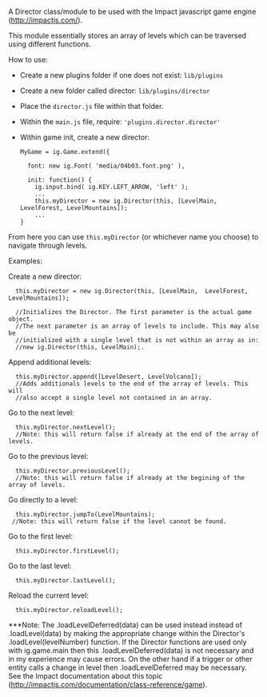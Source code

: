 A Director class/module to be used with the Impact javascript game engine (http://impactjs.com/).

This module essentially stores an array of levels which can be traversed using different functions.


How to use:

  - Create a new plugins folder if one does not exist: `lib/plugins`
  - Create a new folder called director: `lib/plugins/director`
  - Place the `director.js` file within that folder.
  - Within the `main.js` file, require: `'plugins.director.director'`
  - Within game init, create a new director:

        MyGame = ig.Game.extend({
          
          font: new ig.Font( 'media/04b03.font.png' ),
          
          init: function() {
            ig.input.bind( ig.KEY.LEFT_ARROW, 'left' );
            ...
            this.myDirector = new ig.Director(this, [LevelMain,  LevelForest, LevelMountains]);
            ...
        }

From here you can use `this.myDirector` (or whichever name you choose) to navigate through levels.

Examples:

Create a new director:

      this.myDirector = new ig.Director(this, [LevelMain,  LevelForest, LevelMountains]);
      
      //Initializes the Director. The first parameter is the actual game object.
      //The next parameter is an array of levels to include. This may also be 
      //initialized with a single level that is not within an array as in:
      //new ig.Director(this, LevelMain);.

Append additional levels:

      this.myDirector.append([LevelDesert, LevelVolcano]);
      //Adds additionals levels to the end of the array of levels. This will
      //also accept a single level not contained in an array.

Go to the next level:

      this.myDirector.nextLevel();
      //Note: this will return false if already at the end of the array of levels.

Go to the previous level:

      this.myDirector.previousLevel();
      //Note: this will return false if already at the begining of the array of levels.

Go directly to a level:

      this.myDirector.jumpTo(LevelMountains);
     //Note: this will return false if the level cannot be found.

Go to the first level:

      this.myDirector.firstLevel();

Go to the last level:

      this.myDirector.lastLevel();

Reload the current level:

      this.myDirector.reloadLevel();



***Note: The .loadLevelDeferred(data) can be used instead instead of .loadLevel(data) by making the appropriate change within the Director's .loadLevel(levelNumber) function. If the Director functions are used only with ig.game.main then this .loadLevelDeferred(data) is not necessary and in my experience may cause errors. On the other hand if a trigger or other entity calls a change in level then .loadLevelDeferred may be necessary. See the Impact documentation about this topic (http://impactjs.com/documentation/class-reference/game).
